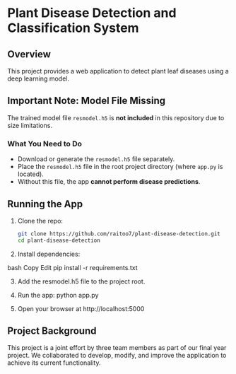 # Plant Disease Detection and Classification System

## Overview
This project provides a web application to detect plant leaf diseases using a deep learning model.

## Important Note: Model File Missing
The trained model file `resmodel.h5` is **not included** in this repository due to size limitations.

### What You Need to Do
- Download or generate the `resmodel.h5` file separately.
- Place the `resmodel.h5` file in the root project directory (where `app.py` is located).
- Without this file, the app **cannot perform disease predictions**.



## Running the App

1. Clone the repo:

   ```bash
   git clone https://github.com/raitoo7/plant-disease-detection.git
   cd plant-disease-detection
2. Install dependencies:

bash
Copy
Edit
pip install -r requirements.txt

3. Add the resmodel.h5 file to the project root.

4. Run the app:
python app.py

5. Open your browser at http://localhost:5000
## Project Background

This project is a joint effort by three team members as part of our final year project. We collaborated to develop, modify, and improve the application to achieve its current functionality.




